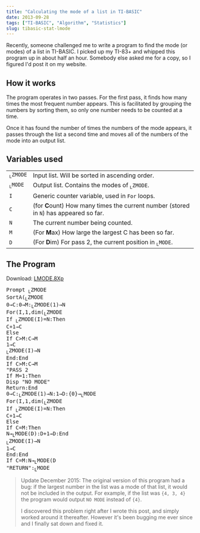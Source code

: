 ```yaml
---
title: "Calculating the mode of a list in TI-BASIC"
date: 2013-09-28
tags: ["TI-BASIC", "Algorithm", "Statistics"]
slug: tibasic-stat-lmode
---
```

<img src="/blog/post/tibasic-stat-lmode/LMODE.png" alt="" align="right"/>
Recently, someone challenged me to write a program to find the mode (or
modes) of a list in TI-BASIC. I picked up my TI-83+ and whipped this program up
in about half an hour. Somebody else asked me for a copy, so I figured I'd post
it on my website.
<!--more-->

## How it works
The program operates in two passes. For the first pass, it finds how many times
the most frequent number appears. This is facilitated by grouping the numbers
by sorting them, so only one number needs to be counted at a time.

Once it has found the number of times the numbers of the mode appears, it passes
through the list a second time and moves all of the numbers of the mode into an
output list.

## Variables used
<table class="table table-condensed">
	<tr><td><code><sub>L</sub>ZMODE</code></td>
	<td>Input list. Will be sorted in ascending order.</td></tr>
	<tr><td><code><sub>L</sub>MODE</code></td>
	<td>Output list. Contains the modes of <code><sub>L</sub>ZMODE</code>.</td></tr>
	<tr><td><code>I</code></td>
	<td>Generic counter variable, used in <code>For</code> loops.</td></tr>
	<tr><td><code>C</code></td>
	<td>(for <strong>C</strong>ount) How many times the current number (stored
	in <code>N</code>) has appeared so far.</td></tr>
	<tr><td><code>N</code></td>
	<td>The current number being counted.</td></tr>
	<tr><td><code>M</code></td>
	<td>(For <strong>M</strong>ax) How large the largest C has been so far.</td></tr>
	<tr><td><code>D</code></td>
	<td>(For <strong>D</strong>im) For pass 2, the current position in <code><sub>L</sub>MODE</code>.</td></tr>
</table>

## The Program
Download: [LMODE.8Xp](./LMODE.8Xp)

<pre>Prompt <sub>L</sub>ZMODE
SortA(<sub>L</sub>ZMODE
0→C:0→M:<sub>L</sub>ZMODE(1)→N
For(I,1,dim(<sub>L</sub>ZMODE
If <sub>L</sub>ZMODE(I)=N:Then
C+1→C
Else
If C&gt;M:C→M
1→C
<sub>L</sub>ZMODE(I)→N
End:End
If C&gt;M:C→M
"PASS 2
If M=1:Then
Disp "NO MODE"
Return:End
0→C:<sub>L</sub>ZMODE(1)→N:1→D:{0}→<sub>L</sub>MODE
For(I,1,dim(<sub>L</sub>ZMODE
If <sub>L</sub>ZMODE(I)=N:Then
C+1→C
Else
If C=M:Then
N→<sub>L</sub>MODE(D):D+1→D:End
<sub>L</sub>ZMODE(I)→N
1→C
End:End
If C=M:N→<sub>L</sub>MODE(D
"RETURN":<sub>L</sub>MODE</pre>

> Update December 2015: The original version of this program had a bug: if the largest number in the list was a mode of that list, it would not be included in the output.
For example, if the list was `{4, 3, 4}` the program would output `NO MODE` instead of `{4}`.
>
> I discovered this problem right after I wrote this post, and simply worked around it thereafter.
> However it's been bugging me ever since and I finally sat down and fixed it.
